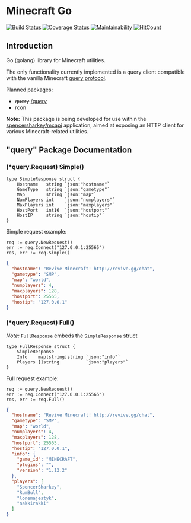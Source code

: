 Minecraft Go
===
[![Build Status](https://travis-ci.org/SpencerSharkey/gomc.svg?branch=master)](https://travis-ci.org/SpencerSharkey/gomc)
[![Coverage Status](https://coveralls.io/repos/github/SpencerSharkey/gomc/badge.svg?branch=master)](https://coveralls.io/github/SpencerSharkey/gomc?branch=master)
[![Maintainability](https://api.codeclimate.com/v1/badges/9b0cf6b594cbf294dd5c/maintainability)](https://codeclimate.com/github/SpencerSharkey/gomc/maintainability)
[![HitCount](http://hits.dwyl.io/SpencerSharkey/gomc.svg)](http://hits.dwyl.io/SpencerSharkey/gomc)

## Introduction
Go (golang) library for Minecraft utilities. 

The only functionality currently implemented is a query client compatible with the vanilla Minecraft [query protocol](http://wiki.vg/Query).

Planned packages:
* ~~query~~ [/query](https://github.com/SpencerSharkey/gomc/tree/master/query)
* rcon

**Note:** This package is being developed for use within the [spencersharkey/mcapi](https://github.com/spencersharkey/mcapi) application, aimed at exposing an HTTP client for various Minecraft-related utilities.

## "query" Package Documentation

### (*query.Request) Simple()
```golang
type SimpleResponse struct {
	Hostname   string `json:"hostname"`
	GameType   string `json:"gametype"`
	Map        string `json:"map"`
	NumPlayers int    `json:"numplayers"`
	MaxPlayers int    `json:"maxplayers"`
	HostPort   int16  `json:"hostport"`
	HostIP     string `json:"hostip"`
}
```
Simple request example:
```golang
req := query.NewRequest()
err := req.Connect("127.0.0.1:25565")
res, err := req.Simple()
```
```json
{
  "hostname": "Revive Minecraft! http://revive.gg/chat",
  "gametype": "SMP",
  "map": "world",
  "numplayers": 4,
  "maxplayers": 128,
  "hostport": 25565,
  "hostip": "127.0.0.1"
}
```
### (*query.Request) Full()
*Note:* `FullResponse` embeds the `SimpleResponse` struct
```golang
type FullResponse struct {
	SimpleResponse
	Info    map[string]string `json:"info"`
	Players []string          `json:"players"`
}
```
Full request example:
```golang
req := query.NewRequest()
err := req.Connect("127.0.0.1:25565")
res, err := req.Full()
```
```json
{
  "hostname": "Revive Minecraft! http://revive.gg/chat",
  "gametype": "SMP",
  "map": "world",
  "numplayers": 4,
  "maxplayers": 128,
  "hostport": 25565,
  "hostip": "127.0.0.1",
  "info": {
    "game_id": "MINECRAFT",
    "plugins": "",
    "version": "1.12.2"
  },
  "players": [
    "SpencerSharkey",
    "RumBull",
    "lonemajestyk",
    "nakkirakki"
  ]
}
```

